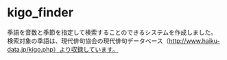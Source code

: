 # kigo_finder
季語を音数と季節を指定して検索することのできるシステムを作成しました。
検索対象の季語は、現代俳句協会の現代俳句データベース（http://www.haiku-data.jp/kigo.php）より収録しています。
